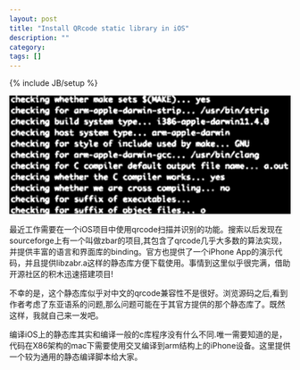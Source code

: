 ```yaml
---
layout: post
title: "Install QRcode static library in iOS"
description: ""
category: 
tags: []
---
```

{% include JB/setup %}

![hello shell](/assets/images/shell.png)

最近工作需要在一个iOS项目中使用qrcode扫描并识别的功能。搜索以后发现在sourceforge上有一个叫做zbar的项目,其包含了qrcode几乎大多数的算法实现，并提供丰富的语言和界面库的binding。官方也提供了一个iPhone App的演示代码，并且提供libzabr.a这样的静态库方便下载使用。事情到这里似乎很完满，借助开源社区的积木迅速搭建项目!

不幸的是，这个静态库似乎对中文的qrcode兼容性不是很好。浏览源码之后,看到作者考虑了东亚语系的问题,那么问题可能在于其官方提供的那个静态库了。既然这样，我就自己来一发吧。

编译iOS上的静态库其实和编译一般的c库程序没有什么不同.唯一需要知道的是，代码在X86架构的mac下需要使用交叉编译到arm结构上的iPhone设备。这里提供一个较为通用的静态编译脚本给大家。

<script src="https://gist.github.com/3371314.js?file=compile-static-library-on-ios.sh"></script>
